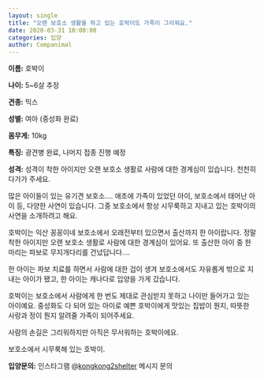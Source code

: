 ```yaml
---
layout: single
title: "오랜 보호소 생활을 하고 있는 호박이도 가족이 그리워요."
date: 2020-03-31 10:00:00
categories: 입양
author: Companimal
---
```


**이름:** 호박이

**나이:** 5~6살 추정

**견종:** 믹스

**성별:** 여아 (중성화 완료)

**몸무게:** 10kg

**특징:** 광견병 완료, 나머지 접종 진행 예정

**성격:** 성격이 착한 아이지만 오랜 보호소 생활로 사람에 대한 경계심이 있습니다. 천천히 다가가 주세요.

많은 아이들이 있는 유기견 보호소…. 애초에 가족이 있었던 아이, 보호소에서 태어난 아이 등, 다양한 사연이 있습니다. 그중 보호소에서 항상 시무룩하고 지내고 있는 호박이의 사연을 소개하려고 해요.

호박이는 익산 꽁꽁이네 보호소에서 오래전부터 있으면서 출산까지 한 아이랍니다. 정말 착한 아이지만 오랜 보호소 생활로 사람에 대한 경계심이 있어요. 또 출산한 아이 중 한 마리는 파보로 무지개다리를 건넜답니다….

한 아이는 파보 치료를 하면서 사람에 대한 겁이 생겨 보호소에서도 자유롭게 밖으로 지내는 아이가 됐고, 한 아이는 캐나다로 입양을 가게 갔습니다.

호박이는 보호소에서 사람에게 한 번도 제대로 관심받지 못하고 나이만 들어가고 있는 아이예요. 중성화도 다 되어 있는 아이로 예쁜 호박이에게 맛있는 집밥이 뭔지, 따뜻한 사랑과 정이 뭔지 알려줄 가족이 되어주세요.

사람의 손길은 그리워하지만 아직은 무서워하는 호박이에요.

보호소에서 시무룩해 있는 호박이.

**입양문의:** 인스타그램 @[kongkong2shelter](https://www.instagram.com/kongkong2shelter/) 메시지 문의
